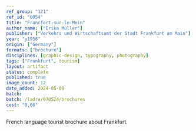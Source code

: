 ```yaml
---
ref_group: "121"
ref_id: "0054"
title: "Francfort-sur-le-Mein"
author_name: ["Erika Müller"]
publisher: ["Verkehrs und Wirtschaftsamt der Stadt Frankfurt am Main"]
year: "y1958"
origin: ["Germany"]
formats: ["brochure"]
disciplines: [graphic-design, typography, photography]
tags: ["Frankfurt", tourism]
layout: artifact
status: complete
published: true
image_count: 12
date_added: 2024-05-08
batch:
batch: /ladra/070524/brochures
cost: "0,66"
---
```


French language tourist brochure about Frankfurt.
